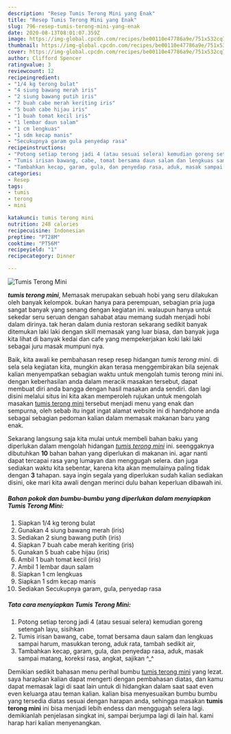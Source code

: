 ```yaml
---
description: "Resep Tumis Terong Mini yang Enak"
title: "Resep Tumis Terong Mini yang Enak"
slug: 796-resep-tumis-terong-mini-yang-enak
date: 2020-08-13T08:01:07.359Z
image: https://img-global.cpcdn.com/recipes/be00110e47786a9e/751x532cq70/tumis-terong-mini-foto-resep-utama.jpg
thumbnail: https://img-global.cpcdn.com/recipes/be00110e47786a9e/751x532cq70/tumis-terong-mini-foto-resep-utama.jpg
cover: https://img-global.cpcdn.com/recipes/be00110e47786a9e/751x532cq70/tumis-terong-mini-foto-resep-utama.jpg
author: Clifford Spencer
ratingvalue: 3
reviewcount: 12
recipeingredient:
- "1/4 kg terong bulat"
- "4 siung bawang merah iris"
- "2 siung bawang putih iris"
- "7 buah cabe merah keriting iris"
- "5 buah cabe hijau iris"
- "1 buah tomat kecil iris"
- "1 lembar daun salam"
- "1 cm lengkuas"
- "1 sdm kecap manis"
- "Secukupnya garam gula penyedap rasa"
recipeinstructions:
- "Potong setiap terong jadi 4 (atau sesuai selera) kemudian goreng setengah layu, sisihkan"
- "Tumis irisan bawang, cabe, tomat bersama daun salam dan lengkuas sampai harum, masukkan terong, aduk rata, tambah sedikit air,"
- "Tambahkan kecap, garam, gula, dan penyedap rasa, aduk, masak sampai matang, koreksi rasa, angkat, sajikan ^_^"
categories:
- Resep
tags:
- tumis
- terong
- mini

katakunci: tumis terong mini 
nutrition: 248 calories
recipecuisine: Indonesian
preptime: "PT28M"
cooktime: "PT56M"
recipeyield: "1"
recipecategory: Dinner

---
```



![Tumis Terong Mini](https://img-global.cpcdn.com/recipes/be00110e47786a9e/751x532cq70/tumis-terong-mini-foto-resep-utama.jpg)

<b><i>tumis terong mini</i></b>, Memasak merupakan sebuah hobi yang seru dilakukan oleh banyak kelompok. bukan hanya para perempuan, sebagian pria juga sangat banyak yang senang dengan kegiatan ini. walaupun hanya untuk sekedar seru seruan dengan sahabat atau memang sudah menjadi hobi dalam dirinya. tak heran dalam dunia restoran sekarang sedikit banyak ditemukan laki laki dengan skill memasak yang luar biasa, dan banyak juga kita lihat di banyak kedai dan cafe yang mempekerjakan koki laki laki sebagai juru masak mumpuni nya.

Baik, kita awali ke pembahasan resep resep hidangan <i>tumis terong mini</i>. di sela sela kegiatan kita, mungkin akan terasa menggembirakan bila sejenak kalian menyempatkan sebagian waktu untuk mengolah tumis terong mini ini. dengan keberhasilan anda dalam meracik masakan tersebut, dapat membuat diri anda bangga dengan hasil masakan anda sendiri. dan lagi disini melalui situs ini kita akan memperoleh rujukan untuk mengolah masakan <u>tumis terong mini</u> tersebut menjadi menu yang enak dan sempurna, oleh sebab itu ingat ingat alamat website ini di handphone anda sebagai sebagian pedoman kalian dalam memasak makanan baru yang enak.




Sekarang langsung saja kita mulai untuk membeli bahan baku yang diperlukan dalam mengolah hidangan <u><i>tumis terong mini</i></u> ini. seenggaknya dibutuhkan <b>10</b> bahan bahan yang diperlukan di makanan ini. agar nanti dapat tercapai rasa yang lumayan dan menggugah selera. dan juga sediakan waktu kita sebentar, karena kita akan memulainya paling tidak dengan <b>3</b> tahapan. saya ingin segala yang diperlukan sudah kalian sediakan disini, oke mari kita awali dengan merinci dulu bahan keperluan dibawah ini.

<!--inarticleads1-->

##### Bahan pokok dan bumbu-bumbu yang diperlukan dalam menyiapkan Tumis Terong Mini:

1. Siapkan 1/4 kg terong bulat
1. Gunakan 4 siung bawang merah (iris)
1. Sediakan 2 siung bawang putih (iris)
1. Siapkan 7 buah cabe merah keriting (iris)
1. Gunakan 5 buah cabe hijau (iris)
1. Ambil 1 buah tomat kecil (iris)
1. Ambil 1 lembar daun salam
1. Siapkan 1 cm lengkuas
1. Siapkan 1 sdm kecap manis
1. Sediakan Secukupnya garam, gula, penyedap rasa




<!--inarticleads2-->

##### Tata cara menyiapkan Tumis Terong Mini:

1. Potong setiap terong jadi 4 (atau sesuai selera) kemudian goreng setengah layu, sisihkan
1. Tumis irisan bawang, cabe, tomat bersama daun salam dan lengkuas sampai harum, masukkan terong, aduk rata, tambah sedikit air,
1. Tambahkan kecap, garam, gula, dan penyedap rasa, aduk, masak sampai matang, koreksi rasa, angkat, sajikan ^_^




Demikian sedikit bahasan menu perihal bumbu <u>tumis terong mini</u> yang lezat. saya harapkan kalian dapat mengerti dengan pembahasan diatas, dan kamu dapat memasak lagi di saat lain untuk di hidangkan dalam saat saat even even keluarga atau teman kalian. kalian bisa menyesuaikan bumbu bumbu yang tersedia diatas sesuai dengan harapan anda, sehingga masakan <b>tumis terong mini</b> ini bisa menjadi lebih endess dan menggugah selera lagi. demikianlah penjelasan singkat ini, sampai berjumpa lagi di lain hal. kami harap hari kalian menyenangkan.
